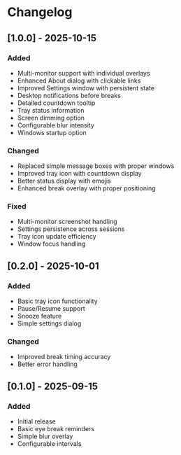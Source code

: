 # Changelog

## [1.0.0] - 2025-10-15
### Added
- Multi-monitor support with individual overlays
- Enhanced About dialog with clickable links
- Improved Settings window with persistent state
- Desktop notifications before breaks
- Detailed countdown tooltip
- Tray status information
- Screen dimming option
- Configurable blur intensity
- Windows startup option

### Changed
- Replaced simple message boxes with proper windows
- Improved tray icon with countdown display
- Better status display with emojis
- Enhanced break overlay with proper positioning

### Fixed
- Multi-monitor screenshot handling
- Settings persistence across sessions
- Tray icon update efficiency
- Window focus handling

## [0.2.0] - 2025-10-01
### Added
- Basic tray icon functionality
- Pause/Resume support
- Snooze feature
- Simple settings dialog

### Changed
- Improved break timing accuracy
- Better error handling

## [0.1.0] - 2025-09-15
### Added
- Initial release
- Basic eye break reminders
- Simple blur overlay
- Configurable intervals